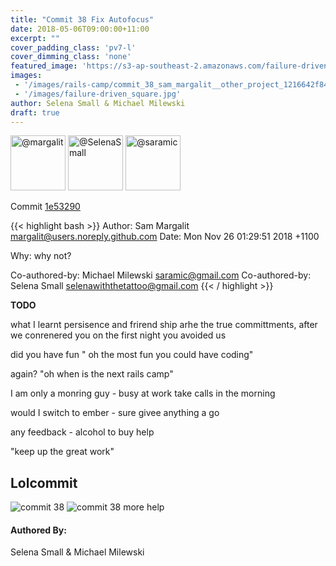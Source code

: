 ```yaml
---
title: "Commit 38 Fix Autofocus"
date: 2018-05-06T09:00:00+11:00
excerpt: ""
cover_padding_class: 'pv7-l'
cover_dimming_class: 'none'
featured_image: 'https://s3-ap-southeast-2.amazonaws.com/failure-driven-blog/railscamp-24-woodfield-hobart/commit_38_sam_margalit__other_project_1216642f840.gif'
images:
 - '/images/rails-camp/commit_38_sam_margalit__other_project_1216642f840_static.jpg'
 - '/images/failure-driven_square.jpg'
author: Selena Small & Michael Milewski 
draft: true
---
```


<img alt="@margalit" src="//github.com/margalit.png" style="display: inline; width: 88px;" height="88" />
<img alt="@SelenaSmall" src="//github.com/SelenaSmall.png" style="display: inline; width: 88px;" height="88" />
<img alt="@saramic" src="//github.com/saramic.png" style="display: inline; width: 88px;" height="88" />

Commit [1e53290](https://github.com/failure-driven/railscamp-search-term/commit/1e532902857dff89158403445e9d966f499a8d5d)

{{< highlight bash >}}
Author: Sam Margalit <margalit@users.noreply.github.com>
Date:   Mon Nov 26 01:29:51 2018 +1100

Why: why not?

Co-authored-by: Michael Milewski <saramic@gmail.com>
Co-authored-by: Selena Small <selenawiththetattoo@gmail.com>
{{< / highlight >}}

**TODO**

what I learnt persisence and frirend ship arhe the true committments, after we
conrenered you on the first night you avoided us

did you have fun " oh the most fun you could have coding"

again? "oh when is the next rails camp"


I am only a monring guy - busy at work
take calls in  the morning

would I switch to ember - sure givee anything a go

any feedback - alcohol to buy help

"keep up the great  work"


## Lolcommit

![commit 38](http://s3-ap-southeast-2.amazonaws.com/failure-driven-blog/railscamp-24-woodfield-hobart/commit_38_sam_margalit_fc82f185dcb.gif)
![commit 38 more help](http://s3-ap-southeast-2.amazonaws.com/failure-driven-blog/railscamp-24-woodfield-hobart/commit_38_sam_margalit__other_project_1216642f840.gif)

#### Authored By:

Selena Small & Michael Milewski
